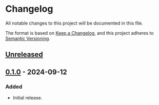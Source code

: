 # Changelog

All notable changes to this project will be documented in this file.

The format is based on [Keep a Changelog](https://keepachangelog.com/en/1.1.0/),
and this project adheres to [Semantic Versioning](https://semver.org/spec/v2.0.0.html).

## [Unreleased]

## [0.1.0] - 2024-09-12

### Added

- Initial release.

[Unreleased]: https://github.com/toku-sa-n/zsh-dot-up/compare/v0.1.0...HEAD
[0.1.0]: https://github.com/toku-sa-n/zsh-dot-up/releases/tag/v0.1.0
